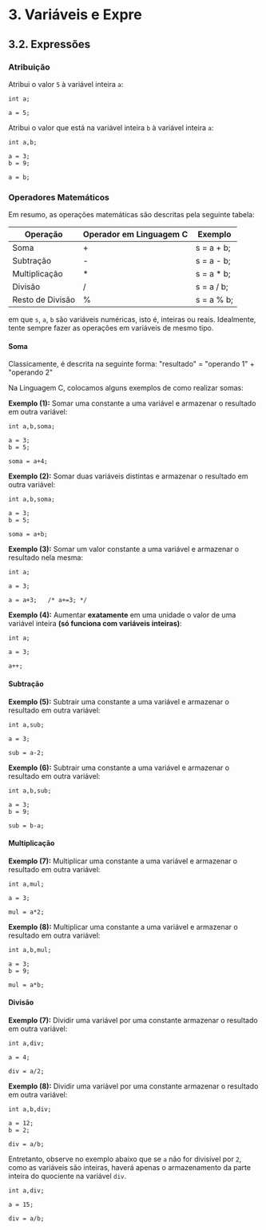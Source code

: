 # 3. Variáveis e Expre

## 3.2. Expressões

### Atribuição

Atribui o valor ```5``` à variável inteira ```a```:

```
int a;

a = 5;
```

Atribui o valor que está na variável inteira ```b``` à variável inteira ```a```:

```
int a,b;

a = 3;
b = 9;

a = b;
```

### Operadores Matemáticos

Em resumo, as operações matemáticas são descritas pela seguinte tabela:


Operação          | Operador em Linguagem C  | Exemplo       |
----------------- | -----------------------  | --------------|
Soma              |  +                       | s = a + b;    |
Subtração         |  -                       | s = a - b;    |
Multiplicação     |  *                       | s = a * b;    |
Divisão           |  /                       | s = a / b;    |
Resto de Divisão  |  %                       | s = a % b;    |


em que ```s```, ```a```, ```b``` são variáveis numéricas, isto é, inteiras ou reais. Idealmente, tente sempre fazer as operações em variáveis de mesmo tipo.

#### Soma 

Classicamente, é descrita na seguinte forma: "resultado" = "operando 1" + "operando 2"

Na Linguagem C, colocamos alguns exemplos de como realizar somas:

**Exemplo (1):** Somar uma constante a uma variável e armazenar o resultado em outra variável:

```
int a,b,soma;

a = 3;
b = 5;

soma = a+4;
```

**Exemplo (2):** Somar duas variáveis distintas e armazenar o resultado em outra variável:

```
int a,b,soma;

a = 3;
b = 5;

soma = a+b;
```

**Exemplo (3):** Somar um valor constante a uma variável e armazenar o resultado nela mesma:

```
int a;

a = 3;

a = a+3;   /* a+=3; */
```

**Exemplo (4):** Aumentar **exatamente** em uma unidade o valor de uma variável inteira **(só funciona com variáveis inteiras)**:

```
int a;

a = 3;

a++;
```

#### Subtração

**Exemplo (5):** Subtrair uma constante a uma variável e armazenar o resultado em outra variável:

```
int a,sub;

a = 3;

sub = a-2;
```

**Exemplo (6):** Subtrair uma constante a uma variável e armazenar o resultado em outra variável:

```
int a,b,sub;

a = 3;
b = 9;

sub = b-a;
```

#### Multiplicação

**Exemplo (7):** Multiplicar uma constante a uma variável e armazenar o resultado em outra variável:

```
int a,mul;

a = 3;

mul = a*2;
```

**Exemplo (8):** Multiplicar uma constante a uma variável e armazenar o resultado em outra variável:

```
int a,b,mul;

a = 3;
b = 9;

mul = a*b;
```

#### Divisão

**Exemplo (7):** Dividir uma variável por uma constante armazenar o resultado em outra variável:

```
int a,div;

a = 4;

div = a/2;
```

**Exemplo (8):** Dividir uma variável por uma constante armazenar o resultado em outra variável:


```
int a,b,div;

a = 12;
b = 2;

div = a/b;
```

Entretanto, observe no exemplo abaixo que se ```a``` não for divisível por ```2```, como as variáveis são inteiras, haverá apenas o armazenamento da parte inteira do quociente na variável ```div```.

```
int a,div;

a = 15;

div = a/b;
```
